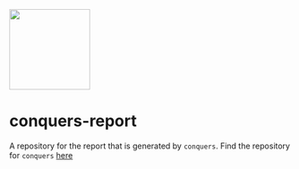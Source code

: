 <img src="https://cdn.amendes.me/conquers/logo.svg" width=144>

conquers-report
===============

A repository for the report that is generated by `conquers`.
Find the repository for `conquers` [here](https://github.com/medecaj/conquers/ "here")

